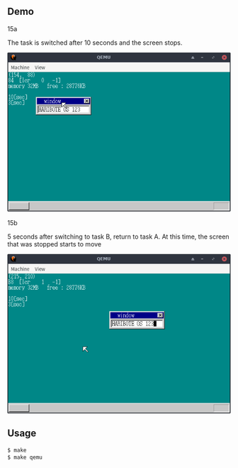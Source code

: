 ## Demo

15a

The task is switched after 10 seconds and the screen stops.

![template](https://github.com/watermelon892/OSPractice/blob/master/15_MultiTask1/pic/15a.png)

15b

5 seconds after switching to task B, return to task A.
At this time, the screen that was stopped starts to move

![template](https://github.com/watermelon892/OSPractice/blob/master/15_MultiTask1/pic/15b.png)

## Usage

```
$ make
$ make qemu
```
